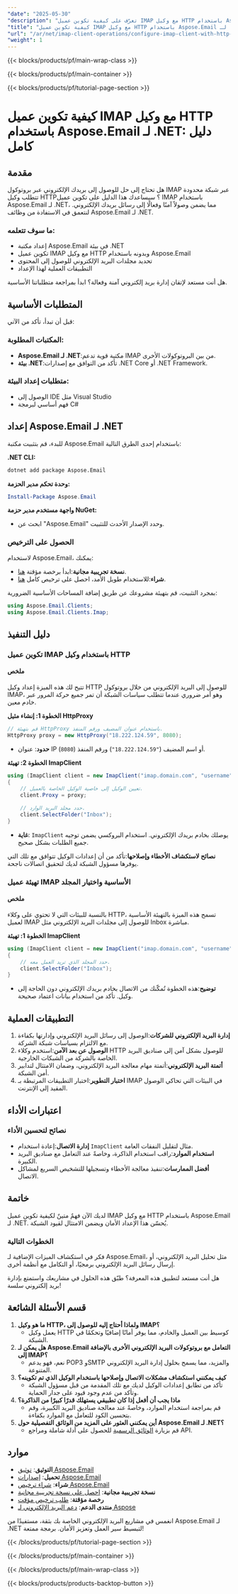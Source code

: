 ```yaml
---
"date": "2025-05-30"
"description": "تعرّف على كيفية تكوين عميل IMAP مع وكيل HTTP باستخدام Aspose.Email لـ .NET. يغطي هذا الدليل الشامل الإعداد والتكوين والتطبيقات العملية."
"title": "كيفية تكوين عميل IMAP مع وكيل HTTP باستخدام Aspose.Email لـ .NET - دليل كامل"
"url": "/ar/net/imap-client-operations/configure-imap-client-with-http-proxy-aspose-email-net/"
"weight": 1
---
```


{{< blocks/products/pf/main-wrap-class >}}

{{< blocks/products/pf/main-container >}}

{{< blocks/products/pf/tutorial-page-section >}}
# كيفية تكوين عميل IMAP مع وكيل HTTP باستخدام Aspose.Email لـ .NET: دليل كامل

## مقدمة

هل تحتاج إلى حل للوصول إلى بريدك الإلكتروني عبر بروتوكول IMAP عبر شبكة محدودة تتطلب وكيل HTTP؟ سيساعدك هذا الدليل على تكوين عميل IMAP باستخدام Aspose.Email لـ .NET، مما يضمن وصولاً آمنًا وفعالًا إلى رسائل بريدك الإلكتروني. لنتعمق في الاستفادة من وظائف Aspose.Email لـ .NET.

### ما سوف تتعلمه:
- إعداد مكتبة Aspose.Email في بيئة .NET
- تكوين عميل IMAP مع وكيل HTTP وبدونه باستخدام Aspose.Email
- تحديد مجلدات البريد الإلكتروني للوصول إلى المحتوى
- التطبيقات العملية لهذا الإعداد

هل أنت مستعد لإتقان إدارة بريد إلكتروني آمنة وفعالة؟ ابدأ بمراجعة متطلباتنا الأساسية.

## المتطلبات الأساسية

قبل أن تبدأ، تأكد من الآتي:

### المكتبات المطلوبة:
- **Aspose.Email لـ .NET**:مكتبة قوية تدعم IMAP من بين البروتوكولات الأخرى.
- **بيئة .NET**:تأكد من التوافق مع إصدارات .NET Core أو .NET Framework.

### متطلبات إعداد البيئة:
- الوصول إلى IDE مثل Visual Studio
- فهم أساسي لبرمجة C#

## إعداد Aspose.Email لـ .NET

للبدء، قم بتثبيت مكتبة Aspose.Email باستخدام إحدى الطرق التالية:

**.NET CLI:**
```bash
dotnet add package Aspose.Email
```

**وحدة تحكم مدير الحزمة:**
```powershell
Install-Package Aspose.Email
```

**واجهة مستخدم مدير حزمة NuGet:**
- ابحث عن "Aspose.Email" وحدد الإصدار الأحدث للتثبيت.

### الحصول على الترخيص

لاستخدام Aspose.Email، يمكنك:
- **نسخة تجريبية مجانية**:ابدأ برخصة مؤقتة [هنا](https://purchase.aspose.com/temporary-license/).
- **شراء**:للاستخدام طويل الأمد، احصل على ترخيص كامل [هنا](https://purchase.aspose.com/buy).

بمجرد التثبيت، قم بتهيئة مشروعك عن طريق إضافة المساحات الأساسية الضرورية:
```csharp
using Aspose.Email.Clients;
using Aspose.Email.Clients.Imap;
```

## دليل التنفيذ

### تكوين عميل IMAP باستخدام وكيل HTTP

#### ملخص
تتيح لك هذه الميزة إعداد وكيل HTTP للوصول إلى البريد الإلكتروني من خلال بروتوكول IMAP، وهو أمر ضروري عندما تتطلب سياسات الشبكة أن تمر جميع حركة المرور عبر خادم معين.

**الخطوة 1: إنشاء مثيل HttpProxy**
```csharp
// قم بتهيئة HttpProxy باستخدام عنوان المضيف ورقم المنفذ.
HttpProxy proxy = new HttpProxy("18.222.124.59", 8080);
```
- **حدود**: عنوان IP أو اسم المضيف (`"18.222.124.59"`) ورقم المنفذ (`8080`).

**الخطوة 2: تهيئة ImapClient**
```csharp
using (ImapClient client = new ImapClient("imap.domain.com", "username", "password"))
{
    // تعيين الوكيل إلى خاصية الوكيل الخاصة بالعميل.
    client.Proxy = proxy;

    // حدد مجلد البريد الوارد.
    client.SelectFolder("Inbox");
}
```
- **غاية**: `ImapClient` يوصلك بخادم بريدك الإلكتروني. استخدام البروكسي يضمن توجيه جميع الطلبات بشكل صحيح.

**نصائح لاستكشاف الأخطاء وإصلاحها**:تأكد من أن إعدادات الوكيل تتوافق مع تلك التي يوفرها مسؤول الشبكة لديك لتحقيق اتصالات ناجحة.

### تهيئة عميل IMAP الأساسية واختيار المجلد

#### ملخص
بالنسبة للبيئات التي لا تحتوي على وكلاء HTTP، تسمح هذه الميزة بالتهيئة الأساسية لعميل IMAP للوصول إلى مجلدات البريد الإلكتروني مثل Inbox مباشرة.

**الخطوة 1: تهيئة ImapClient**
```csharp
using (ImapClient client = new ImapClient("imap.domain.com", "username", "password"))
{
    // حدد المجلد الذي تريد العمل معه.
    client.SelectFolder("Inbox");
}
```
- **توضيح**:هذه الخطوة تُمكّنك من الاتصال بخادم بريدك الإلكتروني دون الحاجة إلى وكيل. تأكد من استخدام بيانات اعتماد صحيحة.

## التطبيقات العملية
1. **إدارة البريد الإلكتروني للشركات**:الوصول إلى رسائل البريد الإلكتروني وإدارتها بكفاءة مع الالتزام بسياسات شبكة الشركة.
2. **الوصول عن بعد الآمن**:استخدم وكلاء HTTP للوصول بشكل آمن إلى صناديق البريد الخاصة بالشركة من الشبكات الخارجية.
3. **أتمتة البريد الإلكتروني**:أتمتة مهام معالجة البريد الإلكتروني، وضمان الامتثال لتدابير أمن الشبكة.
4. **اختبار التطوير**:اختبار التطبيقات المرتبطة بـ IMAP في البيئات التي تحاكي الوصول المقيد إلى الإنترنت.

## اعتبارات الأداء

### نصائح لتحسين الأداء
- **إدارة الاتصال**:إعادة استخدام `ImapClient` مثال لتقليل النفقات العامة.
- **استخدام الموارد**:راقب استخدام الذاكرة، وخاصةً عند التعامل مع صناديق البريد الكبيرة.
- **أفضل الممارسات**:تنفيذ معالجة الأخطاء وتسجيلها للتشخيص السريع لمشاكل الاتصال.

## خاتمة

لديك الآن فهمٌ متينٌ لكيفية تكوين عميل IMAP مع وكيل HTTP باستخدام Aspose.Email لـ .NET. يُحسّن هذا الإعداد الأمان ويضمن الامتثال لقيود الشبكة.

### الخطوات التالية
فكر في استكشاف الميزات الإضافية لـ Aspose.Email، مثل تحليل البريد الإلكتروني، أو إرسال رسائل البريد الإلكتروني برمجيًا، أو التكامل مع أنظمة أخرى.

هل أنت مستعد لتطبيق هذه المعرفة؟ طبّق هذه الحلول في مشاريعك واستمتع بإدارة بريد إلكتروني سلسة!

## قسم الأسئلة الشائعة
1. **ما هو وكيل HTTP، ولماذا أحتاج إليه للوصول إلى IMAP؟**
   - يعمل وكيل HTTP كوسيط بين العميل والخادم، مما يوفر أمانًا إضافيًا وتحكمًا في الشبكة.
2. **هل يمكن لـ Aspose.Email التعامل مع بروتوكولات البريد الإلكتروني الأخرى بالإضافة إلى IMAP؟**
   - نعم، فهو يدعم POP3 وSMTP والمزيد، مما يسمح بحلول إدارة البريد الإلكتروني المتنوعة.
3. **كيف يمكنني استكشاف مشكلات الاتصال وإصلاحها باستخدام الوكيل الذي تم تكوينه؟**
   - تأكد من تطابق إعدادات الوكيل لديك مع تلك المقدمة من قبل مسؤول الشبكة وتأكد من عدم وجود قيود على جدار الحماية.
4. **ماذا يجب أن أفعل إذا كان تطبيقي يستهلك قدرًا كبيرًا من الذاكرة؟**
   - قم بمراجعة استخدام الموارد، وخاصةً عند معالجة صناديق البريد الكبيرة، وقم بتحسين الكود للتعامل مع الموارد بكفاءة.
5. **أين يمكنني العثور على المزيد من الوثائق التفصيلية حول Aspose.Email لـ .NET؟**
   - قم بزيارة [الوثائق الرسمية](https://reference.aspose.com/email/net/) للحصول على أدلة شاملة ومراجع API.

## موارد
- **التوثيق**: [توثيق Aspose.Email](https://reference.aspose.com/email/net/)
- **تحميل**: [إصدارات Aspose.Email](https://releases.aspose.com/email/net/)
- **شراء**: [شراء ترخيص Aspose.Email](https://purchase.aspose.com/buy)
- **نسخة تجريبية مجانية**: [احصل على نسخة تجريبية مجانية](https://releases.aspose.com/email/net/)
- **رخصة مؤقتة**: [طلب ترخيص مؤقت](https://purchase.aspose.com/temporary-license/)
- **منتدى الدعم**: [دعم البريد الإلكتروني لـ Aspose](https://forum.aspose.com/c/email/10)

انغمس في مشاريع البريد الإلكتروني الخاصة بك بثقة، مستفيدًا من Aspose.Email لـ .NET لتبسيط سير العمل وتعزيز الأمان. برمجة ممتعة!

{{< /blocks/products/pf/tutorial-page-section >}}

{{< /blocks/products/pf/main-container >}}

{{< /blocks/products/pf/main-wrap-class >}}

{{< blocks/products/products-backtop-button >}}